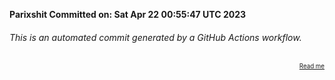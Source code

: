 **Parixshit Committed on: Sat Apr 22 00:55:47 UTC 2023** <!-- 88f24ca4-5846-441d-8bfe-3b65484d2fb1 -->

###### This is an automated commit generated by a GitHub Actions workflow.

<div align="right"><sub><sup><a href="https://github.com/Parixshit/AutoCommit.git">Read me</a></sup></sub></div>
